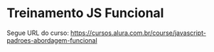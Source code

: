 # Treinamento JS Funcional

Segue URL do curso: https://cursos.alura.com.br/course/javascript-padroes-abordagem-funcional
